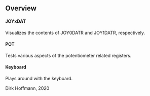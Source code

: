 ## Overview

#### JOYxDAT

Visualizes the contents of JOY0DATR and JOY1DATR, respectively.

#### POT

Tests various aspects of the potentiometer related registers.

#### Keyboard

Plays around with the keyboard.


Dirk Hoffmann, 2020
